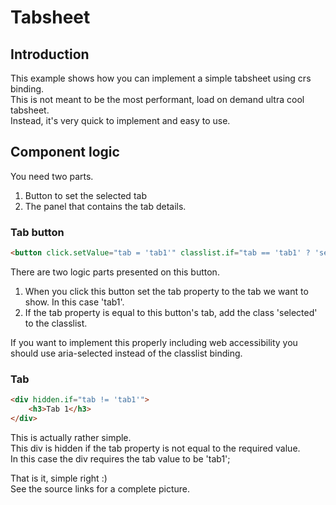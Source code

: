 # Tabsheet

## Introduction

This example shows how you can implement a simple tabsheet using crs binding.  
This is not meant to be the most performant, load on demand ultra cool tabsheet.  
Instead, it's very quick to implement and easy to use.

## Component logic

You need two parts.

1. Button to set the selected tab
1. The panel that contains the tab details.

### Tab button

```html
<button click.setValue="tab = 'tab1'" classlist.if="tab == 'tab1' ? 'selected'">Tab 1</button>
```

There are two logic parts presented on this button.

1. When you click this button set the tab property to the tab we want to show. In this case 'tab1'.
1. If the tab property is equal to this button's tab, add the class 'selected' to the classlist.

If you want to implement this properly including web accessibility you should use aria-selected instead of the classlist binding.

### Tab

```html
<div hidden.if="tab != 'tab1'">
    <h3>Tab 1</h3>
</div>
```

This is actually rather simple.  
This div is hidden if the tab property is not equal to the required value.  
In this case the div requires the tab value to be 'tab1';

That is it, simple right :)  
See the source links for a complete picture.